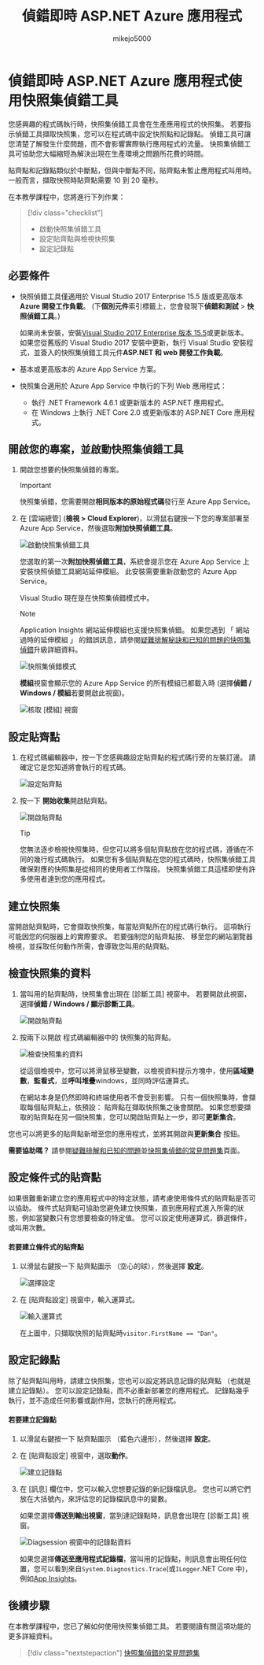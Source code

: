 ﻿---
title: 偵錯即時 ASP.NET Azure 應用程式
description: 了解如何設定貼齊點與檢視快照集與快照集偵錯工具。
ms.custom: mvc
ms.date: 03/16/2018
ms.topic: conceptual
helpviewer_keywords:
- debugger
ms.assetid: adb22512-4d4d-40e5-9564-1af421b7087e
author: mikejo5000
ms.author: mikejo
manager: jillfra
ms.workload:
- aspnet
- azure
ms.openlocfilehash: 5c21fbbee529cc67f31df98f4a441fdefa3bae6f
ms.sourcegitcommit: 2193323efc608118e0ce6f6b2ff532f158245d56
ms.translationtype: MTE95
ms.contentlocale: zh-TW
ms.lasthandoff: 01/25/2019
ms.locfileid: "55020109"
---
# <a name="debug-live-aspnet-azure-apps-using-the-snapshot-debugger"></a>偵錯即時 ASP.NET Azure 應用程式使用快照集偵錯工具

您感興趣的程式碼執行時，快照集偵錯工具會在生產應用程式的快照集。 若要指示偵錯工具擷取快照集，您可以在程式碼中設定快照點和記錄點。 偵錯工具可讓您清楚了解發生什麼問題，而不會影響實際執行應用程式的流量。 快照集偵錯工具可協助您大幅縮短為解決出現在生產環境之問題所花費的時間。

貼齊點和記錄點類似於中斷點，但與中斷點不同，貼齊點未暫止應用程式叫用時。 一般而言，擷取快照時貼齊點需要 10 到 20 毫秒。

在本教學課程中，您將進行下列作業：

> [!div class="checklist"]
> * 啟動快照集偵錯工具
> * 設定貼齊點與檢視快照集
> * 設定記錄點

## <a name="prerequisites"></a>必要條件

* 快照偵錯工具僅適用於 Visual Studio 2017 Enterprise 15.5 版或更高版本**Azure 開發工作負載**。 (下**個別元件**索引標籤上，您會發現下**偵錯和測試** > **快照偵錯工具**。)

    如果尚未安裝，安裝[Visual Studio 2017 Enterprise 版本 15.5](https://visualstudio.microsoft.com/downloads/?utm_medium=microsoft&utm_source=docs.microsoft.com&utm_campaign=button+cta&utm_content=download+vs2017)或更新版本。 如果您從舊版的 Visual Studio 2017 安裝中更新，執行 Visual Studio 安裝程式，並簽入的快照集偵錯工具元件**ASP.NET 和 web 開發工作負載**。

* 基本或更高版本的 Azure App Service 方案。

* 快照集合適用於 Azure App Service 中執行的下列 Web 應用程式：

    * 執行 .NET Framework 4.6.1 或更新版本的 ASP.NET 應用程式。
    * 在 Windows 上執行 .NET Core 2.0 或更新版本的 ASP.NET Core 應用程式。

## <a name="open-your-project-and-start-the-snapshot-debugger"></a>開啟您的專案，並啟動快照集偵錯工具

1. 開啟您想要的快照集偵錯的專案。

    > [!IMPORTANT]
    > 快照集偵錯，您需要開啟**相同版本的原始程式碼**發行至 Azure App Service。

1. 在 [雲端總管] (**檢視 > Cloud Explorer**)，以滑鼠右鍵按一下您的專案部署至 Azure App Service，然後選取**附加快照偵錯工具**。

   ![啟動快照集偵錯工具](../debugger/media/snapshot-launch.png)

    您選取的第一次**附加快照偵錯工具**，系統會提示您在 Azure App Service 上安裝快照偵錯工具網站延伸模組。 此安裝需要重新啟動您的 Azure App Service。

   Visual Studio 現在是在快照集偵錯模式中。

    > [!NOTE]
    > Application Insights 網站延伸模組也支援快照集偵錯。 如果您遇到 「 網站過時的延伸模組 」 的錯誤訊息，請參閱[疑難排解秘訣和已知的問題的快照集偵錯](../debugger/debug-live-azure-apps-troubleshooting.md)升級詳細資料。

   ![快照集偵錯模式](../debugger/media/snapshot-message.png)

   **模組**視窗會顯示您的 Azure App Service 的所有模組已都載入時 (選擇**偵錯 / Windows / 模組**若要開啟此視窗)。

   ![核取 [模組] 視窗](../debugger/media/snapshot-modules.png)

## <a name="set-a-snappoint"></a>設定貼齊點

1. 在程式碼編輯器中，按一下您感興趣設定貼齊點的程式碼行旁的左裝訂邊。 請確定它是您知道將會執行的程式碼。

   ![設定貼齊點](../debugger/media/snapshot-set-snappoint.png)

2. 按一下 **開始收集**開啟貼齊點。

   ![開啟貼齊點](../debugger/media/snapshot-start-collection.png)

    > [!TIP]
    > 您無法逐步檢視快照集時，但您可以將多個貼齊點放在您的程式碼，遵循在不同的幾行程式碼執行。 如果您有多個貼齊點在您的程式碼時，快照集偵錯工具確保對應的快照集是從相同的使用者工作階段。 快照集偵錯工具這樣即使有許多使用者達到您的應用程式。

## <a name="take-a-snapshot"></a>建立快照集

當開啟貼齊點時，它會擷取快照集，每當貼齊點所在的程式碼行執行。 這項執行可能因您的伺服器上的實際要求。 若要強制您的貼齊點按、 移至您的網站瀏覽器檢視，並採取任何動作所需，會導致您叫用的貼齊點。

## <a name="inspect-snapshot-data"></a>檢查快照集的資料

1. 當叫用的貼齊點時，快照集會出現在 [診斷工具] 視窗中。 若要開啟此視窗，選擇**偵錯 / Windows / 顯示診斷工具**。

   ![開啟貼齊點](../debugger/media/snapshot-diagsession-window.png)

1. 按兩下以開啟 程式碼編輯器中的 快照集的貼齊點。

   ![檢查快照集的資料](../debugger/media/snapshot-inspect-data.png)

   從這個檢視中，您可以將滑鼠移至變數，以檢視資料提示方塊中，使用**區域變數**，**監看式**，並**呼叫堆疊**windows，並同時評估運算式。

    在網站本身是仍然即時和終端使用者不會受到影響。 只有一個快照集時，會擷取每個貼齊點上，依預設： 貼齊點在擷取快照集之後會關閉。 如果您想要擷取的貼齊點在另一個快照集，您可以開啟貼齊點上一步，即可**更新集合**。

您也可以將更多的貼齊點新增至您的應用程式，並將其開啟與**更新集合** 按鈕。

**需要協助嗎？** 請參閱[疑難排解和已知的問題](../debugger/debug-live-azure-apps-troubleshooting.md)並[快照集偵錯的常見問題集](../debugger/debug-live-azure-apps-faq.md)頁面。

## <a name="set-a-conditional-snappoint"></a>設定條件式的貼齊點

如果很難重新建立您的應用程式中的特定狀態，請考慮使用條件式的貼齊點是否可以協助。 條件式貼齊點可協助您避免建立快照集，直到應用程式進入所需的狀態，例如當變數只有您想要檢查的特定值。 您可以設定使用運算式，篩選條件，或叫用次數。

#### <a name="to-create-a-conditional-snappoint"></a>若要建立條件式的貼齊點

1. 以滑鼠右鍵按一下 貼齊點圖示 （空心的球），然後選擇 **設定**。

   ![選擇設定](../debugger/media/snapshot-snappoint-settings.png)

1. 在 [貼齊點設定] 視窗中，輸入運算式。

   ![輸入運算式](../debugger/media/snapshot-snappoint-conditions.png)

   在上圖中，只擷取快照的貼齊點時`visitor.FirstName == "Dan"`。

## <a name="set-a-logpoint"></a>設定記錄點

除了貼齊點叫用時，請建立快照集，您也可以設定將訊息記錄的貼齊點 （也就是建立記錄點）。 您可以設定記錄點，而不必重新部署您的應用程式。 記錄點幾乎執行，並不造成任何影響或副作用，您執行的應用程式。

#### <a name="to-create-a-logpoint"></a>若要建立記錄點

1. 以滑鼠右鍵按一下 貼齊點圖示 （藍色六邊形），然後選擇 **設定**。

1. 在 [貼齊點設定] 視窗中，選取**動作**。

    ![建立記錄點](../debugger/media/snapshot-logpoint.png)

1. 在 [訊息] 欄位中，您可以輸入您想要記錄的新記錄檔訊息。 您也可以將它們放在大括號內，來評估您的記錄檔訊息中的變數。

    如果您選擇**傳送到輸出視窗**，當到達記錄點時，訊息會出現在 [診斷工具] 視窗。

    ![Diagsession 視窗中的記錄點資料](../debugger/media/snapshot-logpoint-output.png)

    如果您選擇**傳送至應用程式記錄檔**，當叫用的記錄點，則訊息會出現任何位置，您可以看到來自`System.Diagnostics.Trace`(或`ILogger`.NET Core 中)，例如[App Insights](/azure/application-insights/app-insights-asp-net-trace-logs)。

## <a name="next-steps"></a>後續步驟

在本教學課程中，您已了解如何使用快照集偵錯工具。 若要閱讀有關這項功能的更多詳細資料。

> [!div class="nextstepaction"]
> [快照集偵錯的常見問題集](../debugger/debug-live-azure-apps-faq.md)
